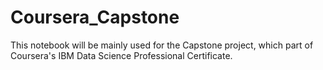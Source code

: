 # Coursera_Capstone

This notebook will be mainly used for the Capstone project, which part of Coursera's IBM Data Science Professional Certificate.